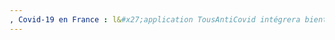 ```yaml
---
, Covid-19 en France : l&#x27;application TousAntiCovid intégrera bientôt les certificats de tests et de vaccinationLe Monde.fr, 2021, p.. URL: zotero://select/items/@Covid19Franceapplication2021
---
```


